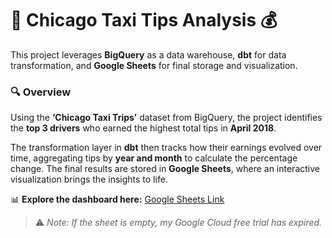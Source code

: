 # 🚖 Chicago Taxi Tips Analysis 💰  

This project leverages **BigQuery** as a data warehouse, **dbt** for data transformation, and **Google Sheets** for final storage and visualization.  

### 🔍 Overview  
Using the **‘Chicago Taxi Trips’** dataset from BigQuery, the project identifies the **top 3 drivers** who earned the highest total tips in **April 2018**.  

The transformation layer in **dbt** then tracks how their earnings evolved over time, aggregating tips by **year and month** to calculate the percentage change. The final results are stored in **Google Sheets**, where an interactive visualization brings the insights to life.  

📊 **Explore the dashboard here:** [Google Sheets Link](https://docs.google.com/spreadsheets/d/1SsdCq5w2Ci0W8gOLWCuN43CIYQmUgR7GXdhiioHVGCE/edit?usp=sharing)  

> ⚠️ *Note: If the sheet is empty, my Google Cloud free trial has expired.*
